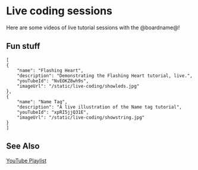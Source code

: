 # Live coding sessions

Here are some videos of live tutorial sessions with the @boardname@!

## Fun stuff

```codecard
[
{
    "name": "Flashing Heart",
    "description": "Demonstrating the Flashing Heart tutorial, live.",
    "youTubeId": "NvEOKZ8wh9s",
    "imageUrl": "/static/live-coding/showleds.jpg"
},
{
    "name": "Name Tag",
    "description": "A live illustration of the Name tag tutorial",
    "youTubeId": "xpRI5jjQ31E",
    "imageUrl": "/static/live-coding/showstring.jpg"
}
]
```

## See Also

[YouTube Playlist](https://www.youtube.com/watch?v=NvEOKZ8wh9s&list=PLMMBk9hE-SepocOwueEtTDyOPI_TBE9yC)
